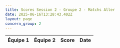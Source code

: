 ```yaml
---
title: Scores Session 2 - Groupe 2 - Matchs Aller
date: 2025-06-16T13:28:43.402Z
layout: page
concern_group: 2
---
```




| Équipe 1 | Équipe 2 | Score | Date |
|----------|----------|-------|------|

